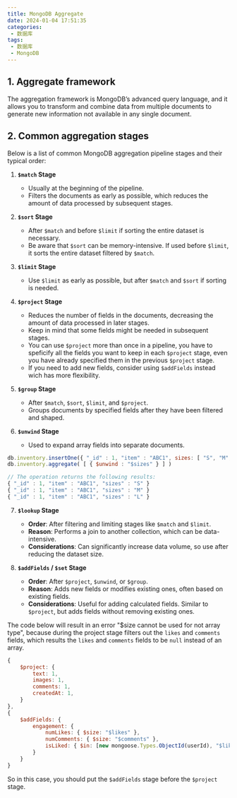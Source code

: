 ```yaml
---
title: MongoDB Aggregate
date: 2024-01-04 17:51:35
categories:
 - 数据库
tags:
 - 数据库
 - MongoDB
---
```


## 1. Aggregate framework

The aggregation framework is MongoDB’s advanced query language, and it allows you to transform and combine data from multiple documents to generate new information not available in any single document.

## 2. Common aggregation stages

Below is a list of common MongoDB aggregation pipeline stages and their typical order:

1. **`$match` Stage**
   - Usually at the beginning of the pipeline.
   - Filters the documents as early as possible, which reduces the amount of data processed by subsequent stages. 

2. **`$sort` Stage**
   - After `$match` and before `$limit` if sorting the entire dataset is necessary.
   - Be aware that `$sort` can be memory-intensive. If used before `$limit`, it sorts the entire dataset filtered by `$match`.

3. **`$limit` Stage**
   - Use `$limit` as early as possible, but after `$match` and `$sort` if sorting is needed.

4. **`$project` Stage**
   - Reduces the number of fields in the documents, decreasing the amount of data processed in later stages.
   - Keep in mind that some fields might be needed in subsequent stages. 
   - You can use `$project` more than once in a pipeline, you have to speficify all the fields you want to keep in each `$project` stage, even you have already specified them in the previous `$project` stage.
   - If you need to add new fields, consider using `$addFields` instead wich has more flexibility. 

5. **`$group` Stage**
   - After `$match`, `$sort`, `$limit`, and `$project`.
   - Groups documents by specified fields after they have been filtered and shaped.

6. **`$unwind` Stage**
   - Used to expand array fields into separate documents. 

```js
db.inventory.insertOne({ "_id" : 1, "item" : "ABC1", sizes: [ "S", "M", "L"] })
db.inventory.aggregate( [ { $unwind : "$sizes" } ] )

// The operation returns the following results:
{ "_id" : 1, "item" : "ABC1", "sizes" : "S" }
{ "_id" : 1, "item" : "ABC1", "sizes" : "M" }
{ "_id" : 1, "item" : "ABC1", "sizes" : "L" }
```

7. **`$lookup` Stage**
   - **Order**: After filtering and limiting stages like `$match` and `$limit`.
   - **Reason**: Performs a join to another collection, which can be data-intensive.
   - **Considerations**: Can significantly increase data volume, so use after reducing the dataset size.

8. **`$addFields` / `$set` Stage**
   - **Order**: After `$project`, `$unwind`, or `$group`.
   - **Reason**: Adds new fields or modifies existing ones, often based on existing fields.
   - **Considerations**: Useful for adding calculated fields. Similar to `$project`, but adds fields without removing existing ones.


The code below will result in an error "$size cannot be used for not array type", because during the project stage filters out the `likes` and `comments` fields, which results the `likes` and `comments` fields to be `null` instead of an array. 

```js
{
    $project: {
        text: 1,
        images: 1,
        comments: 1,
        createdAt: 1,
    }
},
{
    $addFields: {
        engagement: {
            numLikes: { $size: "$likes" },
            numComments: { $size: "$comments" },
            isLiked: { $in: [new mongoose.Types.ObjectId(userId), "$likes"] },
        }
    }
}
```

So in this case, you should put the `$addFields` stage before the `$project` stage.

